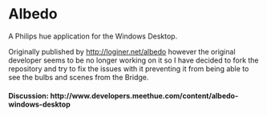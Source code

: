 # Albedo
A Philips hue application for the Windows Desktop.

Originally published by http://loginer.net/albedo however the original developer seems to be no longer working on it so I have decided to fork the repository and try to fix the issues with it preventing it from being able to see the bulbs and scenes from the Bridge.

<h4>Discussion: http://www.developers.meethue.com/content/albedo-windows-desktop</h4>
